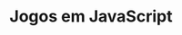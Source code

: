 ---
title: Jogos em JavaScript
menu:
  sidebar:
    name: Jogos em JavaScript
    identifier: game-jams
    weight: 1
---